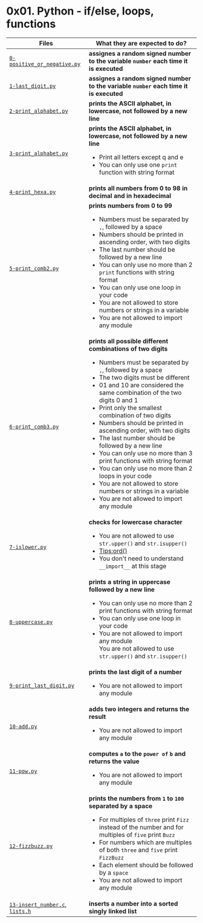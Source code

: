 # 0x01. Python - if/else, loops, functions

| Files							    | What they are expected to do?						      |
|-----------------------------------------------------------|---------------------------------------------------------------------------------|
|[`0-positive_or_negative.py`](./0-positive_or_negative.py) |__assignes a random signed number to the variable `number` each time it is executed__|
|[`1-last_digit.py`](./1-last_digit.py)			    |__assignes a random signed number to the variable `number` each time it is executed__|
|[`2-print_alphabet.py`](./2-print_alphabet.py)		    |__prints the ASCII alphabet, in lowercase, not followed by a new line__	      |
|[`3-print_alphabet.py`](./3-print_alphabet.py)		    |__prints the ASCII alphabet, in lowercase, not followed by a new line__ <ul><li>Print all letters except q and e</li> <li> You can only use one `print` function with string format</li></ul>	      |
|[`4-print_hexa.py`](./4-print_hexa.py)			    |__prints all numbers from 0 to 98 in decimal and in hexadecimal__		      |
|[`5-print_comb2.py`](./5-print_comb2.py)		    |__prints numbers from 0 to 99__ <ul><li>Numbers must be separated by `,`, followed by a space</li><li>Numbers should be printed in ascending order, with two digits</li><li>The last number should be followed by a new line</li><li>You can only use no more than 2 `print` functions with string format</li><li>You can only use one loop in your code</li><li>You are not allowed to store numbers or strings in a variable</li><li>You are not allowed to import any module</li></ul>		      |
|[`6-print_comb3.py`](./6-print_comb3.py)		    |__prints all possible different combinations of two digits__ <ul><li>Numbers must be separated by `,`, followed by a space</li><li>The two digits must be different</li><li>01 and 10 are considered the same combination of the two digits 0 and 1</li><li>Print only the smallest combination of two digits</li><li>Numbers should be printed in ascending order, with two digits</li><li>The last number should be followed by a new line</li><li>You can only use no more than 3 print functions with string format</li><li>You can only use no more than 2 loops in your code</li><li>You are not allowed to store numbers or strings in a variable</li><li>You are not allowed to import any module</li></ul> |
|[`7-islower.py`](./7-islower.py)			    |__checks for lowercase character__ <ul><li>You are not allowed to use `str.upper()` and `str.isupper()`</li><li>[Tips:ord()](https://docs.python.org/3.4/library/functions.html?highlight=ord#ord)</li><li>You don't need to understand `__import__` at this stage</li><ul>|
|[`8-uppercase.py`](./8-uppercase.py)			    |__prints a string in uppercase followed by a new line__ <ul><li>You can only use no more than 2 print functions with string format</li><li>You can only use one loop in your code</li><li>You are not allowed to import any module</li>  You are not allowed to use `str.upper()` and `str.isupper()`</li> </ul>|
|[`9-print_last_digit.py`](./9-print_last_digit.py)	    |__prints the last digit of a number__ <ul><li>You are not allowed to import any module</li></ul> |
|[`10-add.py`](./10-add.py)				    |__adds two integers and returns the result__ <ul><li>You are not allowed to import any module</li></ul> |
|[`11-pow.py`](./11-pow.py)				    |__computes `a` to the `power of` `b` and returns the value__ <ul><li>You are not allowed to import any module</li></ul> |
|[`12-fizzbuzz.py`](./12-fizzbuzz.py)			    |__prints the numbers from `1` to `100` separated by a space__ <ul><li>For multiples of `three` print `Fizz` instead of the number and for multiples of `five` print `Buzz`</li><li>For numbers which are multiples of both `three` and `five` print `FizzBuzz`</li><li>Each element should be followed by a `space`</li><li>You are not allowed to import any module</li></ul> |
|[`13-insert_number.c`](./13-insert_number.c), [`lists.h`](./lists.h) |__inserts a number into a sorted singly linked list__ |